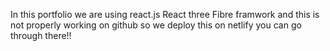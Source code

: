 In this portfolio we are using react.js React three Fibre framwork and this is not properly working on github so we deploy this on netlify you can go through there!!
